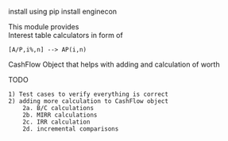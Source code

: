 install using pip install enginecon

This module provides    
Interest table calculators in form of   

    [A/P,i%,n] --> AP(i,n)  

CashFlow Object that helps with adding and calculation of worth


TODO    

    1) Test cases to verify everything is correct    
    2) adding more calculation to CashFlow object
        2a. B/C calculations
        2b. MIRR calculations
        2c. IRR calculation
        2d. incremental comparisons
